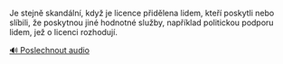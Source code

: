 
Je stejně skandální, když je licence přidělena lidem, kteří poskytli nebo slíbili, že poskytnou jiné hodnotné služby, například politickou podporu lidem, jež o licenci rozhodují.

[🔊 Poslechnout audio](/data/7-paragraphs/audio/chapter_145/para_003-Je-stejn-skandln-kdy-je-licence-pidlena-lid.mp3)
